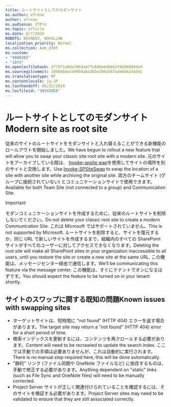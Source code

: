 ```yaml
---
title: ルートサイトとしてのモダンサイト
ms.author: efrene
author: efrene
ms.audience: ITPro
ms.topic: article
ms.date: 8/7/2019
ROBOTS: NOINDEX, NOFOLLOW
localization_priority: Normal
ms.collection: Adm_O365
ms.custom:
- "9000265"
- "1874"
ms.openlocfilehash: 2f75f1e60af06da47fe846e84bbb370dd60084e9
ms.sourcegitcommit: 1d98db8acb9959aba3b5e308a567ade6b62da56c
ms.translationtype: MT
ms.contentlocale: ja-JP
ms.lasthandoff: 08/22/2019
ms.locfileid: "36543858"
---
```

# <a name="modern-site-as-root-site"></a><span data-ttu-id="4653a-102">ルートサイトとしてのモダンサイト</span><span class="sxs-lookup"><span data-stu-id="4653a-102">Modern site as root site</span></span>

<span data-ttu-id="4653a-103">従来のサイトのルートサイトをモダンサイトと入れ替えることができる新機能のロールアウトを開始しました。</span><span class="sxs-lookup"><span data-stu-id="4653a-103">We have begun to rollout a new feature that will allow you to swap your classic site root site with a modern site.</span></span> <span data-ttu-id="4653a-104">元のサイトをアーカイブしている間は、 [Invoke-spsite wap](https://docs.microsoft.com/powershell/module/sharepoint-online/invoke-spositeswap?view=sharepoint-ps)を使用してサイトの場所を別のサイトと交換します。</span><span class="sxs-lookup"><span data-stu-id="4653a-104">Use [Invoke-SPSiteSwap](https://docs.microsoft.com/powershell/module/sharepoint-online/invoke-spositeswap?view=sharepoint-ps) to swap the location of a site with another site while archiving the original site.</span></span> <span data-ttu-id="4653a-105">両方のチームサイト (グループに接続されていない) とコミュニケーションサイトで使用できます。</span><span class="sxs-lookup"><span data-stu-id="4653a-105">Available for both Team Site (not connected to a group) and Communication Site.</span></span> 

>[!Important]
> <span data-ttu-id="4653a-106">モダンコミュニケーションサイトを作成するために、従来のルートサイトを削除しないでください。</span><span class="sxs-lookup"><span data-stu-id="4653a-106">Do not delete your classic root site to create a modern Communication Site.</span></span> <span data-ttu-id="4653a-107">これは Microsoft ではサポートされていません。</span><span class="sxs-lookup"><span data-stu-id="4653a-107">This is not supported by Microsoft.</span></span> <span data-ttu-id="4653a-108">ルートサイトを削除すると、サイトを復元するか、同じ URL で新しいサイトを作成するまで、組織内のすべての SharePoint サイトがすべてのユーザーに対してアクセスできなくなります。</span><span class="sxs-lookup"><span data-stu-id="4653a-108">Deleting the root site will make all SharePoint sites in your organization inaccessible to all users, until you restore the site or create a new site at the same URL.</span></span> <span data-ttu-id="4653a-109">この機能は、メッセージセンター経由で通信します。</span><span class="sxs-lookup"><span data-stu-id="4653a-109">We’ll be communicating this feature via the message center.</span></span> <span data-ttu-id="4653a-110">この機能は、すぐにテナントでオンになるはずです。</span><span class="sxs-lookup"><span data-stu-id="4653a-110">You should expect the feature to be turned on in your tenant shortly.</span></span>

## <a name="known-issues-with-swapping-sites"></a><span data-ttu-id="4653a-111">サイトのスワップに関する既知の問題</span><span class="sxs-lookup"><span data-stu-id="4653a-111">Known issues with swapping sites</span></span>
- <span data-ttu-id="4653a-112">ターゲットサイトは、短時間に "not found" (HTTP 404) エラーを返す場合があります。</span><span class="sxs-lookup"><span data-stu-id="4653a-112">The target site may return a "not found" (HTTP 404) error for a short period of time.</span></span>
- <span data-ttu-id="4653a-113">検索インデックスを更新するには、コンテンツを再クロールする必要があります。</span><span class="sxs-lookup"><span data-stu-id="4653a-113">Content will need to be recrawled to update the search index.</span></span> <span data-ttu-id="4653a-114">ここでは手動での手順は必要ありませんが、これは自動的に実行されます。</span><span class="sxs-lookup"><span data-stu-id="4653a-114">There is no manual step required here, this will be done automatically.</span></span>
- <span data-ttu-id="4653a-115">"静的" リンク (ファイル同期や OneNote ファイルなど) に依存するものは、手動で修正する必要があります。</span><span class="sxs-lookup"><span data-stu-id="4653a-115">Anything dependent on "static" links (such as File Sync and OneNote files) will need to be manually corrected.</span></span>
- <span data-ttu-id="4653a-116">Project Server サイトが正しく関連付けられていることを確認するには、そのサイトを検証する必要があります。</span><span class="sxs-lookup"><span data-stu-id="4653a-116">Project Server sites may need to be validated to ensure that they are still associated correctly.</span></span> 
